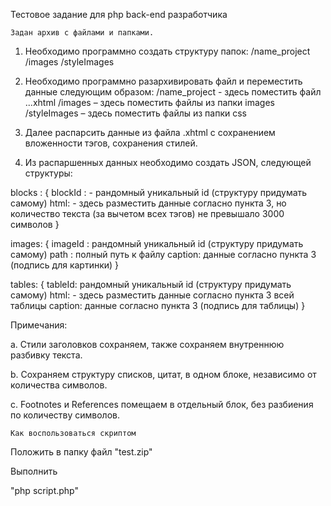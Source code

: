 Тестовое задание для php back-end разработчика

	Задан архив с файлами и папками. 

1. Необходимо программно создать структуру папок:
   /name_project
   /images
   /styleImages
2. Необходимо программно разархивировать файл и переместить данные следующим образом:
   /name_project - здесь поместить файл ...xhtml
   /images – здесь поместить файлы из папки images
   /styleImages – здесь поместить файлы из папки css

3. Далее распарсить данные из файла .xhtml с сохранением вложенности тэгов, сохранения стилей.
4. Из распаршенных данных необходимо создать JSON, следующей структуры:

blocks : {
blockId : - рандомный уникальный id (структуру придумать самому)
html: 		- здесь разместить данные согласно пункта 3, но 					количество текста (за вычетом всех тэгов)  не 						превышало 3000 символов
}

images: {
imageId : рандомный уникальный id (структуру придумать самому)
path : полный путь к файлу
caption: данные согласно пункта 3 (подпись для картинки)
}

tables: {
tableId: рандомный уникальный id (структуру придумать самому)
html: - здесь разместить данные согласно пункта 3 всей таблицы
caption: данные согласно пункта 3 (подпись для таблицы)
}

Примечания:

a. Стили заголовков сохраняем, также сохраняем внутреннюю разбивку текста.

b. Сохраняем структуру списков, цитат,  в одном блоке, независимо от количества символов.

c. Footnotes и References помещаем в отдельный блок, без разбиения по количеству символов. 

	Как воспользоваться скриптом 

Положить в папку файл "test.zip"

Выполнить

"php script.php"
